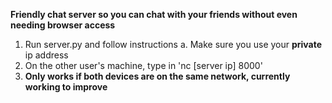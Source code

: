 **Friendly chat server so you can chat with your friends without even needing browser access**

1. Run server.py and follow instructions
      a. Make sure you use your **private** ip address
2. On the other user's machine, type in 'nc [server ip] 8000'
3. **Only works if both devices are on the same network, currently working to improve**
